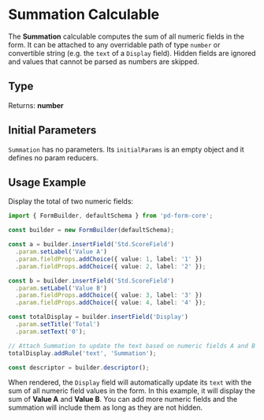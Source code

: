 # Summation Calculable

The **Summation** calculable computes the sum of all numeric fields in the form. It can be attached to any overridable path of type `number` or convertible string (e.g. the `text` of a `Display` field). Hidden fields are ignored and values that cannot be parsed as numbers are skipped.

## Type

Returns: **number**

## Initial Parameters

`Summation` has no parameters. Its `initialParams` is an empty object and it defines no param reducers.

## Usage Example

Display the total of two numeric fields:

```ts
import { FormBuilder, defaultSchema } from 'pd-form-core';

const builder = new FormBuilder(defaultSchema);

const a = builder.insertField('Std.ScoreField')
  .param.setLabel('Value A')
  .param.fieldProps.addChoice({ value: 1, label: '1' })
  .param.fieldProps.addChoice({ value: 2, label: '2' });

const b = builder.insertField('Std.ScoreField')
  .param.setLabel('Value B')
  .param.fieldProps.addChoice({ value: 3, label: '3' })
  .param.fieldProps.addChoice({ value: 4, label: '4' });

const totalDisplay = builder.insertField('Display')
  .param.setTitle('Total')
  .param.setText('0');

// Attach Summation to update the text based on numeric fields A and B
totalDisplay.addRule('text', 'Summation');

const descriptor = builder.descriptor();
```

When rendered, the `Display` field will automatically update its `text` with the sum of all numeric field values in the form. In this example, it will display the sum of **Value A** and **Value B**. You can add more numeric fields and the summation will include them as long as they are not hidden.
